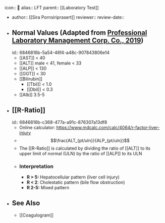 icon:: 🧪
alias:: LFT
parent:: [[Laboratory Test]]

- author:: [[Sira Pornsiriprasert]] 
  reviewer::
  review-date::
- ## Normal Values (Adapted from [Professional Laboratory Management Corp. Co., 2019]([[References/zotero-item-774]]))
  id:: 6846816b-5a54-46f4-a48c-907843806e14
	- [[AST]] < 40
	- [[ALT]] male < 41, female < 33
	- [[ALP]] < 130
	- [[GGT]] < 30
	- [[Bilirubin]]
		- [[Tbil]] < 1.0
		- [[Dbil]] < 0.3
	- [[Alb]] 3.5-5
- ## [[R-Ratio]]
  id:: 6846816b-c368-477a-a91c-876307a13df8
	- Online calculator: https://www.mdcalc.com/calc/4064/r-factor-liver-injury
	- $$\frac{ALT_{pt/uln}}{ALP_{pt/uln}}$$
	- The [[R-Ratio]] is calculated by dividing the ratio of [[ALT]] to its upper limit of normal (ULN) by the ratio of [[ALP]] to its ULN
	- ### Interpretation
		- **R > 5:** Hepatocellular pattern (liver cell injury)
		- **R < 2**: Cholestatic pattern (bile flow obstruction)
		- **R 2-5:** Mixed pattern
- ## See Also
	- [[Coagulogram]]